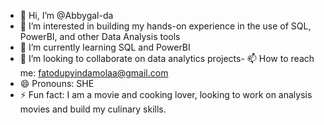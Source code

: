 - 👋 Hi, I’m @Abbygal-da
- 👀 I’m interested in building my hands-on experience in the use of SQL, PowerBI, and other Data Analysis tools
- 🌱 I’m currently learning SQL and PowerBI
- 💞️ I’m looking to collaborate on data analytics projects- 📫 How to reach me: fatodupyindamolaa@gmail.com
- 😄 Pronouns: SHE
- ⚡ Fun fact: I am a movie and cooking lover, looking to work on analysis movies and build my culinary skills.

<!---
Abbygal-da/Abbygal-da is a ✨ special ✨ repository because its `README.md` (this file) appears on your GitHub profile.
You can click the Preview link to take a look at your changes.
--->
